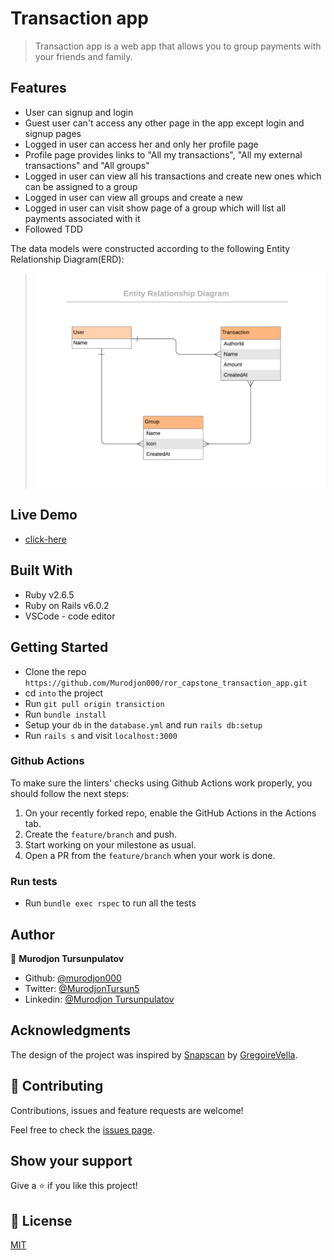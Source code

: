 # Transaction app

> Transaction app is a web app that allows you to group payments with your friends and family.

## Features

- User can signup and login
- Guest user can't access any other page in the app except  login and signup pages
- Logged in user can access her and only her profile page
- Profile page provides links to "All my transactions", "All my external transactions" and "All groups"
- Logged in user can view all his transactions and create new ones which can be assigned to a group
- Logged in user can view all groups and create a new
- Logged in user can visit show page of a group which will list all payments associated with it
- Followed TDD

The data models were constructed according to the following Entity Relationship Diagram(ERD):

>![ERD](./app/assets/images/diagram.png)

## Live Demo

- [click-here]()

## Built With

- Ruby v2.6.5
- Ruby on Rails v6.0.2
- VSCode - code editor

## Getting Started

- Clone the repo `https://github.com/Murodjon000/ror_capstone_transaction_app.git`
- cd `into` the project
- Run `git pull origin transiction`
- Run `bundle install`
- Setup your `db` in the `database.yml` and run `rails db:setup`
- Run `rails s` and visit `localhost:3000`


### Github Actions

To make sure the linters' checks using Github Actions work properly, you should follow the next steps:

1. On your recently forked repo, enable the GitHub Actions in the Actions tab.
2. Create the `feature/branch` and push.
3. Start working on your milestone as usual.
4. Open a PR from the `feature/branch` when your work is done.


### Run tests

- Run `bundle exec rspec` to run all the tests

## Author

👤 **Murodjon Tursunpulatov**

- Github: [@murodjon000](https://github.com/murodjon000)
- Twitter: [@MurodjonTursun5](https://twitter.com/MurodjonTursun5)
- Linkedin: [@Murodjon Tursunpulatov](https://www.linkedin.com/in/murodjon-tursunpulatov-5189481b3/)

## Acknowledgments

The design of the project was inspired by [Snapscan](https://www.behance.net/gallery/19759151/Snapscan-iOs-design-and-branding) by [GregoireVella](https://www.behance.net/gregoirevella).

## 🤝 Contributing

Contributions, issues and feature requests are welcome!

Feel free to check the [issues page](issues/).

## Show your support

Give a ⭐️ if you like this project!

## 📝 License

[MIT]()